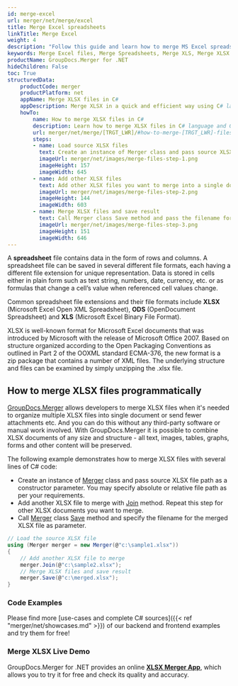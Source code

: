 ```yaml
---
id: merge-excel
url: merger/net/merge/excel
title: Merge Excel spreadsheets
linkTitle: Merge Excel
weight: 4
description: "Follow this guide and learn how to merge MS Excel spreadsheets using CSharp programming language."
keywords: Merge Excel files, Merge Spreadsheets, Merge XLS, Merge XLSX
productName: GroupDocs.Merger for .NET
hideChildren: False
toc: True
structuredData:
    productCode: merger
    productPlatform: net
    appName: Merge XLSX files in C#
    appDescription: Merge XLSX in a quick and efficient way using C# language and GroupDocs.Merger for .NET API, without the use of any third-party software like Microsoft or Open Office.
    howTo:
        name: How to merge XLSX files in C# 
        description: Learn how to merge XLSX files in C# language and GroupDocs.Merger for .NET API, without the use of any third-party software like Microsoft or Open Office.
        url: merger/net/merge/[TRGT_LWR]/#how-to-merge-[TRGT_LWR]-files-in-c
        steps:
        - name: Load source XLSX files 
          text: Create an instance of Merger class and pass source XLSX file path as a constructor parameter. You may specify absolute or relative file path as per your requirements. 
          imageUrl: merger/net/images/merge-files-step-1.png
          imageHeight: 157
          imageWidth: 645
        - name: Add other XLSX files
          text: Add other XLSX files you want to merge into a single document with Join method of Merger class.
          imageUrl: merger/net/images/merge-files-step-2.png
          imageHeight: 144
          imageWidth: 603
        - name: Merge XLSX files and save result 
          text: Call Merger class Save method and pass the filename for the resultant XLSX file as parameter.
          imageUrl: merger/net/images/merge-files-step-3.png
          imageHeight: 151
          imageWidth: 646
---
```


A **spreadsheet** file contains data in the form of rows and columns. A spreadsheet file can be saved in several different file formats, each having a different file extension for unique representation. Data is stored in cells either in plain form such as text string, numbers, date, currency, etc. or as formulas that change a cell’s value when referenced cell values change.

Common spreadsheet file extensions and their file formats include **XLSX** (Microsoft Excel Open XML Spreadsheet), **ODS** (OpenDocument Spreadsheet) and **XLS** (Microsoft Excel Binary File Format).

XLSX is well-known format for Microsoft Excel documents that was introduced by Microsoft with the release of Microsoft Office 2007. Based on structure organized according to the Open Packaging Conventions as outlined in Part 2 of the OOXML standard ECMA-376, the new format is a zip package that contains a number of XML files. The underlying structure and files can be examined by simply unzipping the .xlsx file.

## How to merge XLSX files programmatically

[GroupDocs.Merger](https://products.groupdocs.com/merger/net) allows developers to merge XLSX files when it's needed to organize multiple
 XLSX files into single document or send fewer attachments etc. And you can do this without any third-party software or manual work involved.
 With GroupDocs.Merger it is possible to combine XLSX documents of any size and structure - all text, images, tables, graphs, forms and other content will be preserved.

The following example demonstrates how to merge XLSX files with several lines of C# code:

* Create an instance of [Merger](https://reference.groupdocs.com/merger/net/groupdocs.merger/merger) class and pass source XLSX file path as a constructor parameter. You may specify absolute or relative file path as per your requirements.
* Add another XLSX file to merge with [Join](https://reference.groupdocs.com/merger/net/groupdocs.merger/merger/join) method. Repeat this step for other XLSX documents you want to merge.
* Call [Merger](https://reference.groupdocs.com/merger/net/groupdocs.merger/merger) class [Save](https://reference.groupdocs.com/merger/net/groupdocs.merger/merger/save) method and specify the filename for the merged XLSX file as parameter.

```csharp
// Load the source XLSX file
using (Merger merger = new Merger(@"c:\sample1.xlsx"))
{
    // Add another XLSX file to merge
    merger.Join(@"c:\sample2.xlsx");
    // Merge XLSX files and save result
    merger.Save(@"c:\merged.xlsx");
}
```

### Code Examples

Please find more [use-cases and complete C# sources]({{< ref "merger/net/showcases.md" >}}) of our backend and frontend examples and try them for free!

### Merge XLSX Live Demo

GroupDocs.Merger for .NET provides an online [**XLSX Merger App**](https://products.groupdocs.app/merger/xlsx), which allows you to try it for free and check its quality and accuracy.
